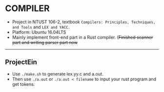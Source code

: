 # COMPILER
* Project in NTUST 106-2, textbook `Compilers: Principles, Techniques, and Tools` and `LEX and YACC`.
* Platform: Ubuntu 16.04LTS
* Mainly implement front-end part in a Rust compiler. 
(~~Finished scanner part and writing parser part now~~

***
## ProjectEin
* Use `./make.sh` to generate lex.yy.c and a.out.
* Then use `./a.out` or `./a.out < filename` to input your rust program and get tokens.
